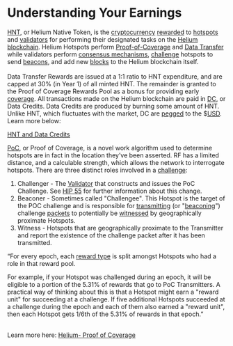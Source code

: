 # Understanding Your Earnings

[HNT](../helium-glossary.md#hnt), or Helium Native Token, is the [cryptocurrency](../helium-glossary.md#cryptocurrency) [rewarded](../helium-glossary.md#reward) to [hotspots](../helium-glossary.md#hotspot) and [validators](../helium-glossary.md#validator) for performing their designated tasks on the [Helium blockchain](../helium-glossary.md#helium-blockchain). Helium Hotspots perform [Proof-of-Coverage](../helium-glossary.md#proof-of-coverage) and [Data Transfer ](../helium-glossary.md#data-credits)while validators perform [consensus mechanisms](../helium-glossary.md#consensus-mechanism), [challenge](../helium-glossary.md#challenge) hotspots to send [beacons](../helium-glossary.md#beacon), and add new [blocks](../helium-glossary.md#block) to the Helium blockchain itself.\
\
Data Transfer Rewards are issued at a 1:1 ratio to HNT expenditure, and are capped at 30% (in Year 1) of all minted HNT. The remainder is granted to the Proof of Coverage Rewards Pool as a bonus for providing early [coverage](../helium-glossary.md#coverage). All transactions made on the Helium blockchain are paid in [DC](../helium-glossary.md#dc), or Data Credits. Data Credits are produced by burning some amount of HNT. Unlike HNT, which fluctuates with the market, DC are [pegged](../helium-glossary.md#pegged) to the $[USD](../helium-glossary.md#usd). Learn more below:

[HNT and Data Credits](https://www.helium.com/token)

[PoC](../helium-glossary.md#proof-of-coverage), or Proof of Coverage, is a novel work algorithm used to determine hotspots are in fact in the location they’ve been asserted. RF has a limited distance, and a calculable strength, which allows the network to interrogate hotspots. There are three distinct roles involved in a [challenge](../helium-glossary.md#challenge):

1. Challenger - The [Validator](../helium-glossary.md#validator) that constructs and issues the PoC Challenge. See [HIP 55](https://github.com/helium/HIP/blob/main/0055-validator-challenges.md) for further information about this change.
2. Beaconer - Sometimes called "Challengee". This Hotspot is the target of the POC challenge and is responsible for [transmitting](../helium-glossary.md#transmission) (or "[beaconing](../helium-glossary.md#beacon)") challenge [packets](../helium-glossary.md#packet) to potentially be [witnessed](../helium-glossary.md#witness) by geographically proximate Hotspots.
3. Witness - Hotspots that are geographically proximate to the Transmitter and report the existence of the challenge packet after it has been transmitted.

“For every epoch, each [reward type](https://docs.helium.com/blockchain/mining) is split amongst Hotspots who had a role in that reward pool.

For example, if your Hotspot was challenged during an epoch, it will be eligible to a portion of the 5.31% of rewards that go to PoC Transmitters. A practical way of thinking about this is that a Hotspot might earn a "reward unit" for succeeding at a challenge. If five additional Hotspots succeeded at a challenge during the epoch and each of them also earned a "reward unit", then each Hotspot gets 1/6th of the 5.31% of rewards in that epoch.”

\
Learn more here: [Helium- Proof of Coverage](https://docs.helium.com/blockchain/proof-of-coverage/)
